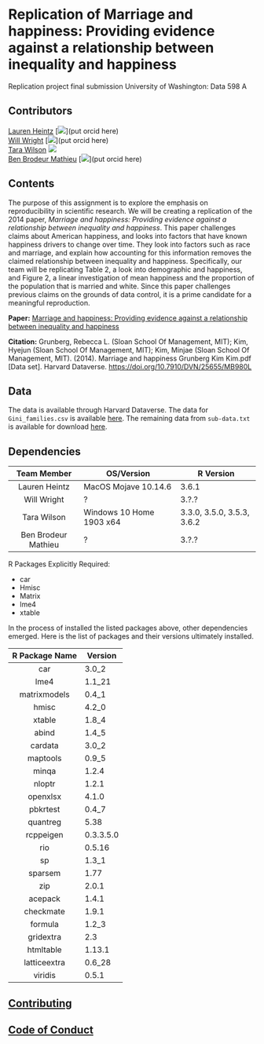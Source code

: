 # Replication of Marriage and happiness: Providing evidence against a relationship between inequality and happiness

 Replication project final submission
 University of Washington: Data 598 A

## Contributors

[Lauren Heintz](https://github.com/lheintz) [![](https://orcid.org/sites/default/files/images/orcid_16x16.png)](put orcid here)  
[Will Wright](https://github.com/WrightWillT) [![](https://orcid.org/sites/default/files/images/orcid_16x16.png)](put orcid here)  
[Tara Wilson](https://github.com/TaraWilson17) [![](https://orcid.org/sites/default/files/images/orcid_16x16.png)](https://orcid.org/0000-0003-3150-3164)  
[Ben Brodeur Mathieu](https://github.com/ALotOfData) [![](https://orcid.org/sites/default/files/images/orcid_16x16.png)](put orcid here)  

## Contents

The purpose of this assignment is to explore the emphasis on reproducibility in scientific research. We will be creating a replication of the 2014 paper, *Marriage and happiness: Providing evidence against a relationship between inequality and happiness*. This paper challenges claims about American happiness, and looks into factors that have known happiness drivers to change over time. They look into factors such as race and marriage, and explain how accounting for this information removes the claimed relationship between inequality and happiness. Specifically, our team will be replicating Table 2, a look into demographic and happiness, and Figure 2, a linear investigation of mean happiness and the proportion of the population that is married and white. Since this paper challenges previous claims on the grounds of data control, it is a prime candidate for a meaningful reproduction.

**Paper:** [Marriage and happiness: Providing evidence against a relationship between inequality and happiness](https://dataverse.harvard.edu/dataset.xhtml?persistentId=doi:10.7910/DVN/25655)

**Citation:** Grunberg, Rebecca L. (Sloan School Of Management, MIT); Kim, Hyejun (Sloan School Of Management, MIT); Kim, Minjae (Sloan School Of Management, MIT). (2014). Marriage and happiness Grunberg Kim Kim.pdf [Data set]. Harvard Dataverse. https://doi.org/10.7910/DVN/25655/MB980L

## Data

The data is available through Harvard Dataverse. The data for `Gini_families.csv` is available [here](https://dataverse.harvard.edu/file.xhtml?persistentId=doi:10.7910/DVN/25655/EHOQ1O&version=1.0). The remaining data from `sub-data.txt` is available for download [here](https://dataverse.harvard.edu/file.xhtml?persistentId=doi:10.7910/DVN/25655/EVUXXU&version=1.0).

## Dependencies

| Team Member   | OS/Version      | R Version |
|:-------------:|-----------------|-----------|
| Lauren Heintz | MacOS Mojave 10.14.6 | 3.6.1 |
| Will Wright   | ? | 3.?.? |
| Tara Wilson   | Windows 10 Home 1903 x64 | 3.3.0, 3.5.0, 3.5.3, 3.6.2 |
| Ben Brodeur Mathieu | ? | 3.?.? |

R Packages Explicitly Required:
* car
* Hmisc
* Matrix
* lme4
* xtable

In the process of installed the listed packages above, other dependencies emerged. Here is the list of packages and their versions ultimately installed.

| R Package Name | Version |
|:--------------:|---------|
|  car   | 3.0_2 |
|  lme4   | 1.1_21 |
|  matrixmodels  | 0.4_1|
|  hmisc   | 4.2_0  |
|  xtable  | 1.8_4|
| abind | 1.4_5 |
| cardata | 3.0_2 |
| maptools | 0.9_5 |
| minqa | 1.2.4  |
| nloptr | 1.2.1 | 
| openxlsx | 4.1.0 |
| pbkrtest | 0.4_7 |
| quantreg | 5.38  |
| rcppeigen | 0.3.3.5.0 |
| rio | 0.5.16  |
| sp | 1.3_1 |
| sparsem | 1.77  |
| zip | 2.0.1 |
| acepack| 1.4.1   |
| checkmate | 1.9.1 |
| formula | 1.2_3 |
| gridextra | 2.3  |
| htmltable | 1.13.1 |
| latticeextra | 0.6_28 |
| viridis | 0.5.1 |

## [Contributing](CONTRIBUTING.md)

## [Code of Conduct](CODE_OF_CONDUCT.md)
